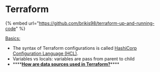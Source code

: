# Terraform

{% embed url="https://github.com/brikis98/terraform-up-and-running-code" %}

[Basics:](https://www.terraform.io/docs/configuration-0-11/index.html)

* The syntax of Terraform configurations is called [HashiCorp Configuration Language \(HCL\)](https://github.com/hashicorp/hcl). 
* Variables vs locals: variables are pass from parent to child
* \*\*\*\*[**How are data sources used in Terraform?**](https://stackoverflow.com/questions/47721602/how-are-data-sources-used-in-terraform)\*\*\*\*

